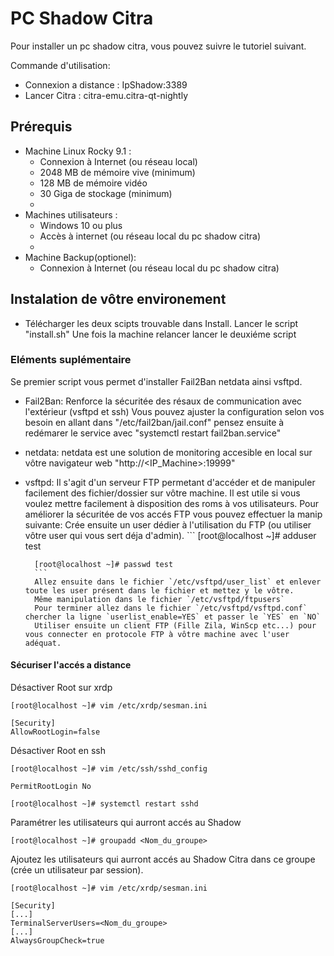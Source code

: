 # PC Shadow Citra

Pour installer un pc shadow citra, vous pouvez suivre le tutoriel suivant.

Commande d'utilisation:
- Connexion a distance : IpShadow:3389
- Lancer Citra : citra-emu.citra-qt-nightly

## Prérequis

- Machine Linux Rocky 9.1 :
    - Connexion à Internet (ou réseau local)
    - 2048 MB de mémoire vive (minimum)
    - 128 MB de mémoire vidéo
    - 30 Giga de stockage (minimum)
    - 
- Machines utilisateurs :
    - Windows 10 ou plus
    - Accès à internet (ou réseau local du pc shadow citra)
    - 
- Machine Backup(optionel):
    - Connexion à Internet (ou réseau local du pc shadow citra)

## Instalation de vôtre environement

- Télécharger les deux scipts trouvable dans Install.
    Lancer le script "install.sh"
    Une fois la machine relancer lancer le deuxiéme script

### Eléments suplémentaire 

Se premier script vous permet d'installer Fail2Ban netdata ainsi vsftpd.
- Fail2Ban:
    Renforce la sécuritée des résaux de communication avec l'extérieur (vsftpd et ssh)
    Vous pouvez ajuster la configuration selon vos besoin en allant dans "/etc/fail2ban/jail.conf" pensez ensuite à redémarer le service avec "systemctl restart fail2ban.service"

- netdata:
    netdata est une solution de monitoring accesible en local sur vôtre navigateur web "http://<IP_Machine>:19999"

- vsftpd:
    Il s'agit d'un serveur FTP permetant d'accéder et de manipuler facilement des fichier/dossier sur vôtre machine.
    Il est utile si vous voulez mettre facilement à disposition des roms à vos utilisateurs.
    Pour améliorer la sécuritée de vos accés FTP vous pouvez effectuer la manip suivante:
        Crée ensuite un user dédier à l'utilisation du FTP (ou utiliser vôtre user qui vous sert déja d'admin).
        ``` 
        [root@localhost ~]# adduser test

        [root@localhost ~]# passwd test
        ```
        Allez ensuite dans le fichier `/etc/vsftpd/user_list` et enlever toute les user présent dans le fichier et mettez y le vôtre.
        Même manipulation dans le fichier `/etc/vsftpd/ftpusers`
        Pour terminer allez dans le fichier `/etc/vsftpd/vsftpd.conf` chercher la ligne `userlist_enable=YES` et passer le `YES` en `NO`
        Utiliser ensuite un client FTP (Fille Zila, WinScp etc...) pour vous connecter en protocole FTP à vôtre machine avec l'user adéquat.  


#### Sécuriser l'accés a distance

Désactiver Root sur xrdp

```
[root@localhost ~]# vim /etc/xrdp/sesman.ini

[Security]
AllowRootLogin=false
```

Désactiver Root en ssh

```
[root@localhost ~]# vim /etc/ssh/sshd_config

PermitRootLogin No
```

```
[root@localhost ~]# systemctl restart sshd
```

Paramétrer les utilisateurs qui aurront accés au Shadow

```
[root@localhost ~]# groupadd <Nom_du_groupe>
```
Ajoutez les utilisateurs qui aurront accés au Shadow Citra  dans ce groupe (crée un utilisateur par session).
```
[root@localhost ~]# vim /etc/xrdp/sesman.ini

[Security]
[...]
TerminalServerUsers=<Nom_du_groupe>
[...]
AlwaysGroupCheck=true
```
